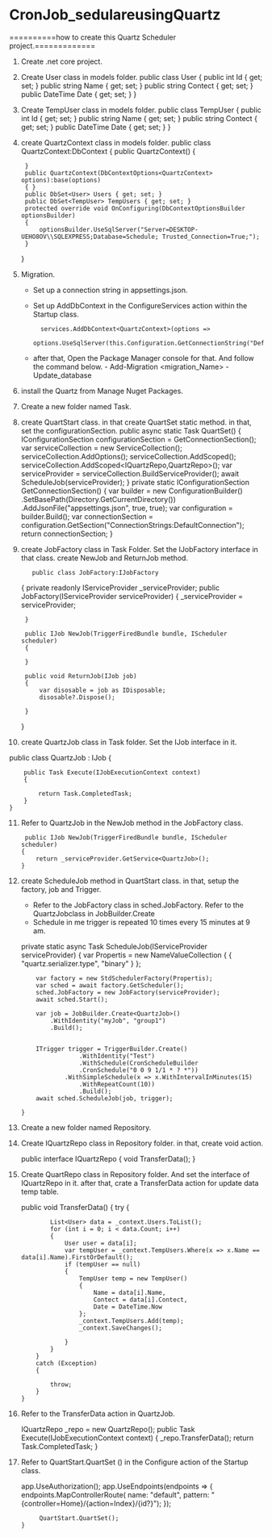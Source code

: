 # CronJob_sedulareusingQuartz

==========how to create this Quartz Scheduler project.=============
1) Create  .net core project.
2) Create User class in models folder.
		public class User
    {
        public int Id { get; set; }
        public string Name { get; set; }
        public string Contect { get; set; }
        public DateTime Date { get; set; }
    }

3) Create TempUser class in models folder.
	 public class TempUser
    {
        public int Id { get; set; }
        public string Name { get; set; }
        public string Contect { get; set; }
        public DateTime Date { get; set; }
    }

4) create QuartzContext class in models folder.
	 public class QuartzContext:DbContext
    {
        public QuartzContext()
        {

        }
        public QuartzContext(DbContextOptions<QuartzContext> options):base(options)
        { }
        public DbSet<User> Users { get; set; }
        public DbSet<TempUser> TempUsers { get; set; }
        protected override void OnConfiguring(DbContextOptionsBuilder optionsBuilder)
        {
            optionsBuilder.UseSqlServer("Server=DESKTOP-UEHO8OV\\SQLEXPRESS;Database=Schedule; Trusted_Connection=True;");
        }
    }

5) Migration. 
	- Set up a connection string in appsettings.json.
	- Set up AddDbContext in the ConfigureServices action within the Startup class.
	
			services.AddDbContext<QuartzContext>(options =>
            options.UseSqlServer(this.Configuration.GetConnectionString("DefaultConnection")));
			
	- after that, Open the Package Manager console for that. And follow the command below.
			- Add-Migration <migration_Name>
			- Update_database
	
6) install the Quartz from Manage Nuget Packages.

7) Create a new folder named Task.

8) create QuartStart class. in that create QuartSet static method. in that, set the configurationSection.
		 public async static Task QuartSet()
        {
            IConfigurationSection configurationSection = GetConnectionSection();
            var serviceCollection = new ServiceCollection();
            serviceCollection.AddOptions();
            serviceCollection.AddScoped<QuartzJob>();
            serviceCollection.AddScoped<IQuartzRepo,QuartzRepo>();
            var serviceProvider = serviceCollection.BuildServiceProvider();
            await ScheduleJob(serviceProvider);
        }
        private static IConfigurationSection GetConnectionSection()
        {
            var builder = new ConfigurationBuilder()
                            .SetBasePath(Directory.GetCurrentDirectory())
                            .AddJsonFile("appsettings.json", true, true);
            var configuration = builder.Build();
            var connectionSection = configuration.GetSection("ConnectionStrings:DefaultConnection");
            return connectionSection;
        }

9) create JobFactory class in Task Folder. Set the IJobFactory interface in that class. create NewJob and ReturnJob method.

		  public class JobFactory:IJobFactory
    {
        private readonly IServiceProvider _serviceProvider;
        public JobFactory(IServiceProvider serviceProvider)
        {
            _serviceProvider = serviceProvider;
           
        }

        public IJob NewJob(TriggerFiredBundle bundle, IScheduler scheduler)
        {
            
        }

        public void ReturnJob(IJob job)
        {
            var disosable = job as IDisposable;
            disosable?.Dispose();

        }
    }
	
10) create QuartzJob class in Task folder. Set the IJob interface in it.

  public class QuartzJob : IJob
    {
        
        public Task Execute(IJobExecutionContext context)
        {
           
            return Task.CompletedTask;
        }
    }	
	
11) Refer to QuartzJob in the NewJob method in the JobFactory class.

		 public IJob NewJob(TriggerFiredBundle bundle, IScheduler scheduler)
        {
            return _serviceProvider.GetService<QuartzJob>();
        }
			
			
12) create ScheduleJob method in QuartStart class. in that, setup the factory, job and Trigger.
	- Refer to the JobFactory class in sched.JobFactory. Refer to the QuartzJobclass in JobBuilder.Create
	- Schedule in me trigger is repeated 10 times every 15 minutes at 9 am. 
	
	 private static async Task ScheduleJob(IServiceProvider serviceProvider)
        {
            var Propertis = new NameValueCollection
            {
                { "quartz.serializer.type", "binary" }
            };
            
            var factory = new StdSchedulerFactory(Propertis);
            var sched = await factory.GetScheduler();
            sched.JobFactory = new JobFactory(serviceProvider);
            await sched.Start();
        
            var job = JobBuilder.Create<QuartzJob>()
                .WithIdentity("myJob", "group1")
                .Build();
           

            ITrigger trigger = TriggerBuilder.Create()
                        .WithIdentity("Test")
                        .WithSchedule(CronScheduleBuilder
                        .CronSchedule("0 0 9 1/1 * ? *"))
                    .WithSimpleSchedule(x => x.WithIntervalInMinutes(15)
                        .WithRepeatCount(10))
                        .Build();
            await sched.ScheduleJob(job, trigger);

        }
		
13) Create a new folder named Repository.

14) Create IQuartzRepo class in Repository folder. in that, create void action.

	 public interface IQuartzRepo
    {
        void TransferData();
    }
	
15) Create QuartRepo class in Repository folder. And set the interface of IQuartzRepo in it.
	after that, crate a TransferData action for update data temp table.
	
	  public void TransferData()
        {
            try
            {
               
                List<User> data = _context.Users.ToList();
                for (int i = 0; i < data.Count; i++)
                {
                    User user = data[i];
                    var tempUser = _context.TempUsers.Where(x => x.Name == data[i].Name).FirstOrDefault();
                    if (tempUser == null)
                    {
                        TempUser temp = new TempUser()
                        {
                            Name = data[i].Name,
                            Contect = data[i].Contect,
                            Date = DateTime.Now
                        };
                        _context.TempUsers.Add(temp);
                        _context.SaveChanges();

                    }
                }
            }
            catch (Exception)
            {

                throw;
            }
        }
15) Refer to the TransferData action in QuartzJob.
	
	  IQuartzRepo _repo = new QuartzRepo();
        public Task Execute(IJobExecutionContext context)
        {
            _repo.TransferData();
            return Task.CompletedTask;
        }
		
16) Refer to QuartStart.QuartSet () in the Configure action of the Startup class.

	   app.UseAuthorization();
            app.UseEndpoints(endpoints =>
            {
                endpoints.MapControllerRoute(
                    name: "default",
                    pattern: "{controller=Home}/{action=Index}/{id?}");
            });
			
             QuartStart.QuartSet();
        }
	